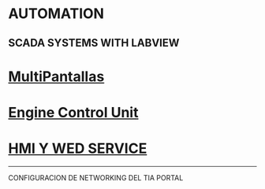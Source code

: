 # AUTOMATION


## SCADA SYSTEMS WITH LABVIEW

# [MultiPantallas](https://github.com/ErickLopC/labview_multiPantalla/tree/main)

# [Engine Control Unit](https://github.com/ErickLopC/Unidades-de-control)

# [HMI Y WED SERVICE](https://github.com/ErickLopC/HMI-Y-WED-SERVICE)
----

CONFIGURACION DE NETWORKING DEL TIA PORTAL 
